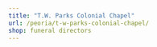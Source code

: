 ```yaml
---
title: "T.W. Parks Colonial Chapel"
url: /peoria/t-w-parks-colonial-chapel/
shop: funeral directors
---
```

